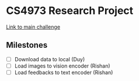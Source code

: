 # CS4973 Research Project

[Link to main challenge](https://eval.ai/web/challenges/challenge-page/1845/overview)

## Milestones

- [ ] Download data to local (Duy)
- [ ] Load images to vision encoder (Rishan)
- [ ] Load feedbacks to text encoder (Rishan)
